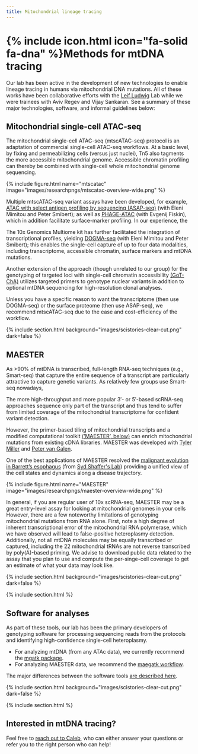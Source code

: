 ```yaml
---
title: Mitochondrial lineage tracing
---
```


# {% include icon.html icon="fa-solid fa-dna" %}Methods for mtDNA tracing

Our lab has been active in the development of new technologies to enable
lineage tracing in humans via mitochondrial DNA mutations. All of these works have been 
collaborative efforts with the [Leif Ludwig](https://www.mdc-berlin.de/ludwig) Lab
while we were trainees with Aviv Regev and Vijay Sankaran. 
See a summary of these major technologies, software, and informal guidelines below:


## Mitochondrial single-cell ATAC-seq

The mitochondrial single-cell ATAC-seq (mtscATAC-seq) protocol is an adaptation of 
commercial single-cell ATAC-seq workflows. At a basic level, by fixing and permeabilizing
cells (versus just nuclei), Tn5 also tagments the more accessible mitochondrial genome.
Accessible chromatin profiling can thereby be combined with single-cell whole mitochondrial genome sequencing.

{% include figure.html name="mtscatac" image="images/researchpngs/mtscatac-overview-wide.png" %}

Multiple mtscATAC-seq variant assays have been developed, for example,
[ATAC with select antigen profiling by sequencing (ASAP-seq)](https://www.nature.com/articles/s41587-021-00927-2) (with Eleni Mimitou and Peter Smibert); 
as well as 
[PHAGE-ATAC](https://www.nature.com/articles/s41587-021-01065-5) (with Evgenij Fiskin),
which in addition facilitate surface-marker profiling. In our experience, the 

The 10x Genomics Multiome kit has further facilitated the integration of transcriptional profiles,
yielding [DOGMA-seq](https://www.nature.com/articles/s41587-021-00927-2) (with Eleni Mimitou and Peter Smibert); 
this enables the single-cell capture of up to four data modalities, including transcriptome,
accessible chromatin, surface markers and mtDNA mutations.

Another extension of the approach (though unrelated to our group) for the genotyping of 
targeted loci with single-cell chromatin accessibility [(GoT-ChA)](https://www.nature.com/articles/s41586-024-07388-y)
utilizes targeted primers 
to genotype nuclear variants in addition to optional mtDNA sequencing for high-resolution clonal analyses.



Unless you have a specific reason to want the transcriptome (then use DOGMA-seq) or 
the surface proteome (then use ASAP-seq), we recommend mtscATAC-seq due to the ease 
and cost-efficiency of the workflow. 

{% include section.html background="images/scistories-clear-cut.png" dark=false %}


## MAESTER
As >90% of mtDNA is transcribed, full-length RNA-seq techniques (e.g., Smart-seq) that capture
the entire sequence of a transcript are particularly attractive to capture genetic variants.
As relatively few groups use Smart-seq nowadays, 

The more high-throughput and more popular 3′- or 5′-based scRNA-seq approaches sequence 
only part of the transcript and thus tend to suffer from limited coverage of the mitochondrial
transcriptome for confident variant detection.

However, the primer-based tiling of mitochondrial transcripts and a modified computational toolkit
[(‘MAESTER’, below)](https://pubmed.ncbi.nlm.nih.gov/35210612/) 
can enrich mitochondrial mutations from existing cDNA libraries. MAESTER was developed with
[Tyler Miller](https://tymillerlab.org/) and [Peter van Galen](https://vangalenlab.bwh.harvard.edu/).


One of the best applications of MAESTER resolved the 
[malignant evolution in Barrett’s esophagus](https://pmc.ncbi.nlm.nih.gov/articles/PMC9900873/)
(from [Syd Shaffer's Lab](https://www.sydshafferlab.com/)) providing a unified view of the cell
states and dynamics along a disease trajectory.

{% include figure.html name="MAESTER" image="images/researchpngs/maester-overview-wide.png" %}


In general, if you are regular user of 10x scRNA-seq, MAESTER may be a great entry-level 
assay for looking at mitochondrial genomes in your cells
However, there are a few noteworthy limitations of genotyping mitochondrial mutations from RNA alone.
First, note a high degree of inherent transcriptional error of the mitochondrial RNA polymerase,
which we have observed will lead to false-positive heteroplasmy detection. 
Additionally, not all mtDNA molecules may be equally transcribed or captured, including 
the 22 mitochondrial tRNAs are not reverse transcribed by poly(A)-based priming. 
We advise to download public data related to the assay that you plan to use
and compute the per-singe-cell coverage to get an estimate of what your data may look like. 

{% include section.html background="images/scistories-clear-cut.png" dark=false %}

{% include section.html %}

## Software for analyses

As part of these tools, our lab has been the primary developers of genotyping software for processing sequencing reads 
from the protocols and identifying high-confidence single-cell heteroplasmy. 

- For analyzing mtDNA (from any ATAc data), we currently recommend the [mgatk package](https://github.com/caleblareau/mgatk).
- For analyzing MAESTER data, we recommend the [maegatk workflow](https://github.com/caleblareau/maegatk).

The major differences between the software tools [are described here](https://github.com/caleblareau/maegatk/wiki/FAQ).

{% include section.html background="images/scistories-clear-cut.png" dark=false %}

{% include section.html %}

## Interested in mtDNA tracing?

Feel free to [reach out to Caleb](mailto:lareauc@mskcc.org), who can either answer your questions
or refer you to the right person who can help! 
